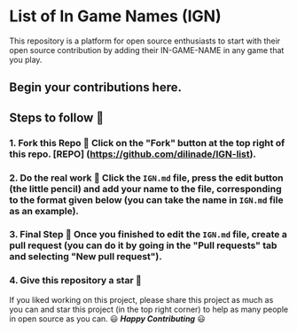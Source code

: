 
# List of In Game Names (IGN) 

This repository is a platform for open source enthusiasts to start with their open source contribution by adding their IN-GAME-NAME in any game that you play. 

## Begin your contributions here. 

## Steps to follow :scroll: 

### 1. Fork this Repo :fork_and_knife: Click on the "Fork" button at the top right of this repo. [REPO] (https://github.com/dilinade/IGN-list). 

### 2. Do the real work :muscle: Click the `IGN.md` file, press the edit button (the little pencil) and add your name to the file, corresponding to the format given below (you can take the name in `IGN.md` file as an example). 

### 3. Final Step :checkered_flag: Once you finished to edit the `IGN.md` file, create a pull request (you can do it by going in the "Pull requests" tab and selecting "New pull request"). 

### 4. Give this repository a star :star2: 

If you liked working on this project, please share this project as much as you can and star this project (in the top right corner) to help as many people in open source as you can. :smiley: _**Happy Contributing**_ :smiley:
